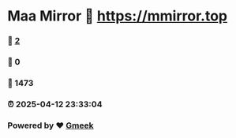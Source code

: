 # Maa Mirror :link: https://mmirror.top 
### :page_facing_up: [2](https://mmirror.top/tag.html) 
### :speech_balloon: 0 
### :hibiscus: 1473 
### :alarm_clock: 2025-04-12 23:33:04 
### Powered by :heart: [Gmeek](https://github.com/Meekdai/Gmeek)
